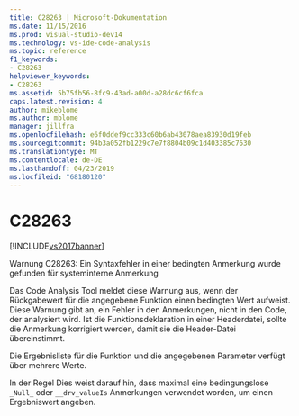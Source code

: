 ```yaml
---
title: C28263 | Microsoft-Dokumentation
ms.date: 11/15/2016
ms.prod: visual-studio-dev14
ms.technology: vs-ide-code-analysis
ms.topic: reference
f1_keywords:
- C28263
helpviewer_keywords:
- C28263
ms.assetid: 5b75fb56-8fc9-43ad-a00d-a28dc6cf6fca
caps.latest.revision: 4
author: mikeblome
ms.author: mblome
manager: jillfra
ms.openlocfilehash: e6f0ddef9cc333c60b6ab43078aea83930d19feb
ms.sourcegitcommit: 94b3a052fb1229c7e7f8804b09c1d403385c7630
ms.translationtype: MT
ms.contentlocale: de-DE
ms.lasthandoff: 04/23/2019
ms.locfileid: "68180120"
---
```

# <a name="c28263"></a>C28263
[!INCLUDE[vs2017banner](../includes/vs2017banner.md)]

Warnung C28263: Ein Syntaxfehler in einer bedingten Anmerkung wurde gefunden für systeminterne Anmerkung  
  
 Das Code Analysis Tool meldet diese Warnung aus, wenn der Rückgabewert für die angegebene Funktion einen bedingten Wert aufweist. Diese Warnung gibt an, ein Fehler in den Anmerkungen, nicht in den Code, der analysiert wird. Ist die Funktionsdeklaration in einer Headerdatei, sollte die Anmerkung korrigiert werden, damit sie die Header-Datei übereinstimmt.  
  
 Die Ergebnisliste für die Funktion und die angegebenen Parameter verfügt über mehrere Werte.  
  
 In der Regel Dies weist darauf hin, dass maximal eine bedingungslose `_Null_` oder `__drv_valueIs` Anmerkungen verwendet worden, um einen Ergebniswert angeben.
